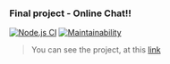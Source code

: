 ### Final project - Online Chat!!

[![Node.js CI](https://github.com/ggrelaxi/frontend-project-lvl4/workflows/Node%20CI/badge.svg)](https://github.com/ggrelaxi/frontend-project-lvl4/actions)
[![Maintainability](https://api.codeclimate.com/v1/badges/4988d97517a9c20c4fb4/maintainability)](https://codeclimate.com/github/ggrelaxi/frontend-project-lvl4/maintainability)

> You can see the project, at this [link](https://frontend-project-lvl4-production-70aa.up.railway.app/)
